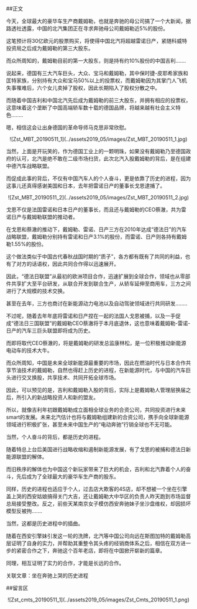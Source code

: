 ##正文

今天，全球最大的豪华车生产商戴姆勒，也就是奔驰的母公司搞了一个大新闻，据路透社透露，中国的北汽集团正在寻求奔驰母公司戴姆勒近5%的股份。

这笔预计将30亿欧元的股票购买，将使得中国北汽将超越雷诺日产，紧随科威特投资局之后成为戴姆勒的第三大股东。

而众所周知的，戴姆勒目前的第一大股东，则是持有约10%股份的中国吉利.......

说起来，德国有三大汽车巨头，大众、宝马和戴姆勒，其中保时捷-皮耶希家族和匡特家族，分别持有大众和宝马50%以上的投票权，而戴姆勒因为其掌门人飞机失事罹难后，六个女儿卖掉了股权，因此长期陷入了股权分散之中。

而随着中国吉利和中国北汽先后成为戴姆勒的前三大股东，并拥有相应的投票权，这意味着这个垄断了中国高端轿车数十载的德国品牌，将越来越有社会主义特色........

嗯，相信这会让出身德国的革命导师马克思非常欣慰。

 <div align="center">![Zst_MBT_20190511_1](../assets2019_05/images/Zst_MBT_20190511_1.jpg)</div>

当然，上面是开玩笑的，作为德国工业上的一颗明珠，如果没有戴姆勒乃至德国政府的认可，北汽是绝不敢在二级市场扫货，此次北汽入股戴姆勒的背后，是在组建中德汽车战略联盟。

而促成此事的背后，不仅有中国汽车人的个人奋斗，更是依靠了历史的进程，因为这事儿还真得感谢美国和日本，去年把雷诺日产的董事长戈恩逮捕了。
 
 <div align="center">![Zst_MBT_20190511_2](../assets2019_05/images/Zst_MBT_20190511_2.jpg)</div>

戈恩不仅是法国雷诺和日本日产的董事长，而且还与戴姆勒的CEO蔡澈，共为雷诺日产与戴姆勒联盟的推动者。

在戈恩和蔡澈的推动下，戴姆勒、雷诺、日产三方在2010年达成“德法日”的汽车战略联盟，戴姆勒分别持有雷诺和日产3.1%的股份，而雷诺、日产则各持有戴姆勒1.55%的股份。

这个做法类似于中国古代春秋战国时期的“质子”，各方都有既有了共同的利益，也有了对方的话语权，因此共同合作得以迅速展开。

因此，“德法日联盟”从最初的欧洲项目合作，迅速扩展到全球合作，领域也从零部件共享扩大至平台研发，从联合开发到联合生产，从轿车延伸至商用车，三方之间进行了大规模的技术交换。

甚至在去年，三方也商讨在新能源动力电池以及自动驾驶领域进行共同研发........

不过呢，随着去年年底将雷诺和日产捏在一起的法国人戈恩被捕，以及一手促成“德法日三国联盟”的戴姆勒CEO蔡澈将于本月底退休，这也意味着戴姆勒-雷诺-日产的汽车三巨头联盟即将成为历史。

而即将取代CEO蔡澈的，将是戴姆勒的研发总监康林松，是一位积极推动新能源电动车的技术大牛。

而众所周知，中国是未来全球新能源最重要的市场，因此在燃油时代与日本合作共享节油技术的戴姆勒，自然也得赶上历史的进程，在新能源时代，与中国的汽车巨头进行交叉换股，共享技术、共同开拓全球市场。

因此，可以预见的是，吉利和戴姆勒入股的背后，实际上是戴姆勒人管理层换届之后，所引入的新战略投资人和新的盟友。

所以，就像吉利年初跟戴姆勒成立面相全球业务的合资公司，共同投资进行未来smart的发展。未来北汽估计也将与戴姆勒组建新的合资公司，携手向全球新能源领域进行积极扩张，甚至未来中国生产的“电动奔驰”行销全球也不无可能。

当然，个人奋斗的背后，都是历史的进程。

随着特总上台后美国进行战略收缩和遏制新能源发展，有了戈恩的被捕和德法日新能源联盟的解体。

而旧秩序的解体也为中国这个新玩家带来了巨大的机会，吉利和北汽靠着个人的奋斗，先后成为了全球最大的豪华车生产商的股东。

同样，历史的进程也适应于个人，过去店大欺客的4S店，却不想被一个坐在引擎盖上哭的西安姑娘搞得关门大吉，还让戴姆勒大中华区的负责人昨天跑到市场监督总局接受整改。反之，前些天某南京女子模仿西安奔驰妹子坐沙盘维权，却因损坏模型反被拘.......

当然，这都是历史进程中的插曲。

随着在西安引擎妹引发这一轮的洗牌，北汽等中国公司向远在斯图加特的戴姆勒高层证明了自身的实力，并帮助其重整令其头疼的经销商体系之后，相信在双方进一步的紧密合作之下，奔驰这个百年老店，即将在中国掀开崭新的篇章。

同理，相互证明了实力的合作，才能是长远的合作。

关联文章：坐在奔驰上哭的历史进程

##留言区
 <div align="center">![Zst_cmts_20190511_1](../assets2019_05/images/Zst_Cmts_20190511_1.png)</div>